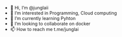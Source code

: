 - 👋 Hi, I’m @junglaii
- 👀 I’m interested in Programming, Cloud computing
- 🌱 I’m currently learning Pyhton
- 💞️ I’m looking to collaborate on docker 
- 📫 How to reach me t.me/junglai

<!---
junglaii/junglaii is a ✨ special ✨ repository because its `README.md` (this file) appears on your GitHub profile.
You can click the Preview link to take a look at your changes.
--->
